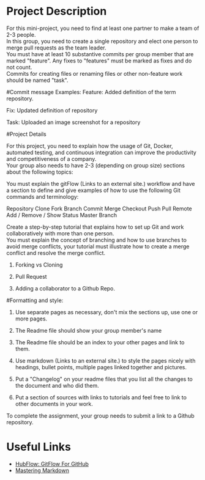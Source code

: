 # Project Description
For this mini-project, you need to find at least one partner to make a team of 2-3 people.  
In this group, you need to create a single repository and elect one person to merge pull requests as the team leader.  
You must have at least 10 substantive commits per group member that are marked "feature".  Any fixes to "features" must be marked as fixes and do not count.  
Commits for creating files or renaming files or other non-feature work should be named "task".  

#Commit message Examples:
Feature:  Added definition of the term repository.

Fix: Updated definition of repository

Task: Uploaded an image screenshot for a repository

#Project Details

For this project, you need to explain how the usage of Git, Docker, automated testing, and continuous integration can improve the productivity and competitiveness of a company.  
Your group also needs to have 2-3 (depending on group size) sections about the following topics:  

You must explain the gitFlow (Links to an external site.) workflow and have a section to define and give examples of how to use the following Git commands and terminology:

Repository
Clone
Fork
Branch
Commit
Merge
Checkout
Push
Pull 
Remote Add / Remove / Show
Status
Master Branch

Create a step-by-step tutorial that explains how to set up Git and work collaboratively with more than one person.  
You must explain the concept of branching and how to use branches to avoid merge conflicts, your tutorial must illustrate how to create a merge conflict and resolve the merge conflict.   

1. Forking vs Cloning

2. Pull Request

3. Adding a collaborator to a Github Repo.

#Formatting and style:

1.  Use separate pages as necessary, don't mix the sections up, use one or more pages.

2.  The Readme file should show your group member's name

3.  The Readme file should be an index to your other pages and link to them.

4.  Use markdown (Links to an external site.) to style the pages nicely with headings, bullet points, multiple pages linked together and pictures.

5.  Put a "Changelog" on your readme files that you list all the changes to the document and who did them. 

6.  Put a section of sources with links to tutorials and feel free to link to other documents in your work.

To complete the assignment, your group needs to submit a link to a Github repository.

# Useful Links
* [HubFlow: GitFlow For GitHub](https://datasift.github.io/gitflow/index.html)
* [Mastering Markdown](https://guides.github.com/features/mastering-markdown/)

